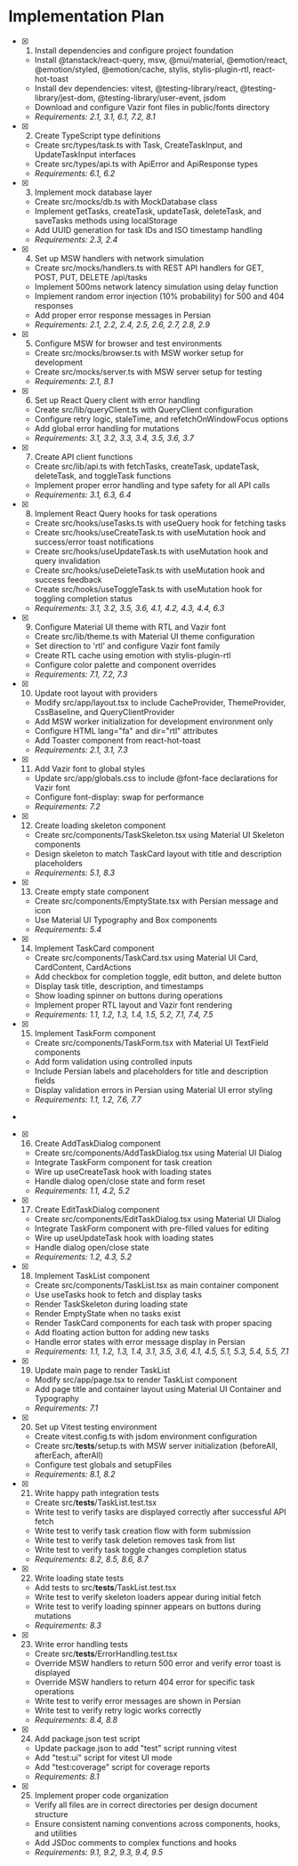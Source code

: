 # Implementation Plan

- [x] 1. Install dependencies and configure project foundation

  - Install @tanstack/react-query, msw, @mui/material, @emotion/react, @emotion/styled, @emotion/cache, stylis, stylis-plugin-rtl, react-hot-toast
  - Install dev dependencies: vitest, @testing-library/react, @testing-library/jest-dom, @testing-library/user-event, jsdom
  - Download and configure Vazir font files in public/fonts directory
  - _Requirements: 2.1, 3.1, 6.1, 7.2, 8.1_

- [x] 2. Create TypeScript type definitions

  - Create src/types/task.ts with Task, CreateTaskInput, and UpdateTaskInput interfaces
  - Create src/types/api.ts with ApiError and ApiResponse types
  - _Requirements: 6.1, 6.2_

- [x] 3. Implement mock database layer

  - Create src/mocks/db.ts with MockDatabase class
  - Implement getTasks, createTask, updateTask, deleteTask, and saveTasks methods using localStorage
  - Add UUID generation for task IDs and ISO timestamp handling
  - _Requirements: 2.3, 2.4_

- [x] 4. Set up MSW handlers with network simulation

  - Create src/mocks/handlers.ts with REST API handlers for GET, POST, PUT, DELETE /api/tasks
  - Implement 500ms network latency simulation using delay function
  - Implement random error injection (10% probability) for 500 and 404 responses
  - Add proper error response messages in Persian
  - _Requirements: 2.1, 2.2, 2.4, 2.5, 2.6, 2.7, 2.8, 2.9_

- [x] 5. Configure MSW for browser and test environments

  - Create src/mocks/browser.ts with MSW worker setup for development
  - Create src/mocks/server.ts with MSW server setup for testing
  - _Requirements: 2.1, 8.1_

- [x] 6. Set up React Query client with error handling

  - Create src/lib/queryClient.ts with QueryClient configuration
  - Configure retry logic, staleTime, and refetchOnWindowFocus options
  - Add global error handling for mutations
  - _Requirements: 3.1, 3.2, 3.3, 3.4, 3.5, 3.6, 3.7_

- [x] 7. Create API client functions

  - Create src/lib/api.ts with fetchTasks, createTask, updateTask, deleteTask, and toggleTask functions
  - Implement proper error handling and type safety for all API calls
  - _Requirements: 3.1, 6.3, 6.4_

- [x] 8. Implement React Query hooks for task operations

  - Create src/hooks/useTasks.ts with useQuery hook for fetching tasks
  - Create src/hooks/useCreateTask.ts with useMutation hook and success/error toast notifications
  - Create src/hooks/useUpdateTask.ts with useMutation hook and query invalidation
  - Create src/hooks/useDeleteTask.ts with useMutation hook and success feedback
  - Create src/hooks/useToggleTask.ts with useMutation hook for toggling completion status
  - _Requirements: 3.1, 3.2, 3.5, 3.6, 4.1, 4.2, 4.3, 4.4, 6.3_

- [x] 9. Configure Material UI theme with RTL and Vazir font

  - Create src/lib/theme.ts with Material UI theme configuration
  - Set direction to 'rtl' and configure Vazir font family
  - Create RTL cache using emotion with stylis-plugin-rtl
  - Configure color palette and component overrides
  - _Requirements: 7.1, 7.2, 7.3_

- [x] 10. Update root layout with providers

  - Modify src/app/layout.tsx to include CacheProvider, ThemeProvider, CssBaseline, and QueryClientProvider
  - Add MSW worker initialization for development environment only
  - Configure HTML lang="fa" and dir="rtl" attributes
  - Add Toaster component from react-hot-toast
  - _Requirements: 2.1, 3.1, 7.3_

- [x] 11. Add Vazir font to global styles

  - Update src/app/globals.css to include @font-face declarations for Vazir font
  - Configure font-display: swap for performance
  - _Requirements: 7.2_

- [x] 12. Create loading skeleton component

  - Create src/components/TaskSkeleton.tsx using Material UI Skeleton components
  - Design skeleton to match TaskCard layout with title and description placeholders
  - _Requirements: 5.1, 8.3_

- [x] 13. Create empty state component

  - Create src/components/EmptyState.tsx with Persian message and icon
  - Use Material UI Typography and Box components
  - _Requirements: 5.4_

- [x] 14. Implement TaskCard component

  - Create src/components/TaskCard.tsx using Material UI Card, CardContent, CardActions
  - Add checkbox for completion toggle, edit button, and delete button
  - Display task title, description, and timestamps
  - Show loading spinner on buttons during operations
  - Implement proper RTL layout and Vazir font rendering
  - _Requirements: 1.1, 1.2, 1.3, 1.4, 1.5, 5.2, 7.1, 7.4, 7.5_

- [x] 15. Implement TaskForm component

  - Create src/components/TaskForm.tsx with Material UI TextField components
  - Add form validation using controlled inputs
  - Include Persian labels and placeholders for title and description fields
  - Display validation errors in Persian using Material UI error styling
  - _Requirements: 1.1, 1.2, 7.6, 7.7_

-

- [x] 16. Create AddTaskDialog component

  - Create src/components/AddTaskDialog.tsx using Material UI Dialog
  - Integrate TaskForm component for task creation
  - Wire up useCreateTask hook with loading states
  - Handle dialog open/close state and form reset
  - _Requirements: 1.1, 4.2, 5.2_

- [x] 17. Create EditTaskDialog component

  - Create src/components/EditTaskDialog.tsx using Material UI Dialog
  - Integrate TaskForm component with pre-filled values for editing
  - Wire up useUpdateTask hook with loading states
  - Handle dialog open/close state
  - _Requirements: 1.2, 4.3, 5.2_

- [x] 18. Implement TaskList component

  - Create src/components/TaskList.tsx as main container component
  - Use useTasks hook to fetch and display tasks
  - Render TaskSkeleton during loading state
  - Render EmptyState when no tasks exist
  - Render TaskCard components for each task with proper spacing
  - Add floating action button for adding new tasks
  - Handle error states with error message display in Persian
  - _Requirements: 1.1, 1.2, 1.3, 1.4, 3.1, 3.5, 3.6, 4.1, 4.5, 5.1, 5.3, 5.4, 5.5, 7.1_

- [x] 19. Update main page to render TaskList

  - Modify src/app/page.tsx to render TaskList component
  - Add page title and container layout using Material UI Container and Typography
  - _Requirements: 7.1_

- [x] 20. Set up Vitest testing environment

  - Create vitest.config.ts with jsdom environment configuration
  - Create src/**tests**/setup.ts with MSW server initialization (beforeAll, afterEach, afterAll)
  - Configure test globals and setupFiles
  - _Requirements: 8.1, 8.2_

- [x] 21. Write happy path integration tests

  - Create src/**tests**/TaskList.test.tsx
  - Write test to verify tasks are displayed correctly after successful API fetch
  - Write test to verify task creation flow with form submission
  - Write test to verify task deletion removes task from list
  - Write test to verify task toggle changes completion status
  - _Requirements: 8.2, 8.5, 8.6, 8.7_

- [x] 22. Write loading state tests

  - Add tests to src/**tests**/TaskList.test.tsx
  - Write test to verify skeleton loaders appear during initial fetch
  - Write test to verify loading spinner appears on buttons during mutations
  - _Requirements: 8.3_

- [x] 23. Write error handling tests

  - Create src/**tests**/ErrorHandling.test.tsx
  - Override MSW handlers to return 500 error and verify error toast is displayed
  - Override MSW handlers to return 404 error for specific task operations
  - Write test to verify error messages are shown in Persian
  - Write test to verify retry logic works correctly
  - _Requirements: 8.4, 8.8_

- [x] 24. Add package.json test script

  - Update package.json to add "test" script running vitest
  - Add "test:ui" script for vitest UI mode
  - Add "test:coverage" script for coverage reports
  - _Requirements: 8.1_

- [x] 25. Implement proper code organization

  - Verify all files are in correct directories per design document structure
  - Ensure consistent naming conventions across components, hooks, and utilities
  - Add JSDoc comments to complex functions and hooks
  - _Requirements: 9.1, 9.2, 9.3, 9.4, 9.5_
